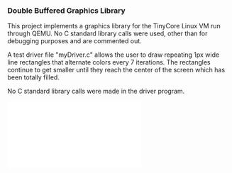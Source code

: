 ### Double Buffered Graphics Library

This project implements a graphics library for the TinyCore Linux VM run through
QEMU. No C standard library calls were used, other than for debugging purposes and
are commented out.


A test driver file "myDriver.c" allows the user to draw repeating 1px wide line rectangles
that alternate colors every 7 iterations. The rectangles continue to get smaller
until they reach the center of the screen which has been totally filled.

No C standard library calls were made in the driver program.

![Output Preview](output.gf)
